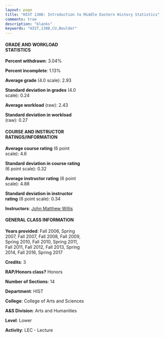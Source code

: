 ```yaml
---
layout: page
title: "HIST 1308: Introduction to Middle Eastern History Statistics"
comments: true
description: "blanks"
keywords: "HIST,1308,CU,Boulder"
---
```

<head>
<script src="https://ajax.googleapis.com/ajax/libs/jquery/2.1.3/jquery.min.js"></script>
<script src="https://dl.dropboxusercontent.com/s/pc42nxpaw1ea4o9/highcharts.js?dl=0"></script>
<!-- <script src="../assets/js/highcharts.js"></script> -->
<style type="text/css">@font-face {
	font-family: "Bebas Neue";
	src: url(https://www.filehosting.org/file/details/544349/BebasNeue Regular.otf) format("opentype");
	}
	h1.Bebas { 
		font-family: "Bebas Neue", Verdana, Tahoma;
	}
</style>
</head>
<body>
	<div id="container" style="float: right; width: 45%; height: 88%; margin-left: 2.5%; margin-right: 2.5%;"></div>
	<script language="JavaScript">
		$(document).ready(function() {
		var chart = {type: 'column'};
		var title = {text: 'Grade Distribution'};
		var xAxis = {categories: ['A','B','C','D','F'],crosshair: true};
		var yAxis = {min: 0,title: {text: 'Percentage'}};
		var tooltip = {headerFormat: '<center><b><span style="font-size:20px">{point.key}</span></b></center>',
		               pointFormat: '<td style="padding:0"><b>{point.y:.1f}%</b></td>',
		               footerFormat: '</table>',shared: true,useHTML: true};
		var plotOptions = {column: {pointPadding: 0.0,borderWidth: 0}};  
		var credits = {enabled: false};var series= [{name: 'Percent',data: [31.31,41.71,19.55,4.41,3.02,]}];
		var json = {};
		json.chart = chart;
		json.title = title;
		json.tooltip = tooltip;
		json.xAxis = xAxis;
		json.yAxis = yAxis;  
		json.series = series;
		json.plotOptions = plotOptions;  
		json.credits = credits;
		$('#container').highcharts(json);
	});
	</script>
</body>
			   
#### GRADE AND WORKLOAD STATISTICS

**Percent withdrawn**: 3.04%

**Percent incomplete**: 1.13%

**Average grade** (4.0 scale): 2.93

**Standard deviation in grades** (4.0 scale): 0.24

**Average workload** (raw): 2.43

**Standard deviation in workload** (raw): 0.27

#### COURSE AND INSTRUCTOR RATINGS/INFORMATION

**Average course rating** (6 point scale): 4.6

**Standard deviation in course rating** (6 point scale): 0.32

**Average instructor rating** (6 point scale): 4.88

**Standard deviation in instructor rating** (6 point scale): 0.34

**Instructors**: <a href='../../instructors/John_Matthew_Willis'>John Matthew Willis</a>

#### GENERAL CLASS INFORMATION

**Years provided**: Fall 2006, Spring 2007, Fall 2007, Fall 2008, Fall 2009, Spring 2010, Fall 2010, Spring 2011, Fall 2011, Fall 2012, Fall 2013, Spring 2014, Fall 2016, Spring 2017

**Credits**: 3

**RAP/Honors class?** Honors

**Number of Sections**: 14

**Department**: HIST

**College**: College of Arts and Sciences

**A&S Division**: Arts and Humanities

**Level**: Lower

**Activity**: LEC - Lecture

